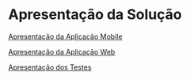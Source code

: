 # Apresentação da Solução

[Apresentação da Aplicação Mobile](https://raw.githubusercontent.com/b3tones/pmv-si-2024-2-pe6-t2-g06-gestao-de-salao/main/docs/img/am.mp4)  

[Apresentação da Aplicação Web](https://raw.githubusercontent.com/b3tones/pmv-si-2024-2-pe6-t2-g06-gestao-de-salao/main/docs/img/aw.mp4)

[Apresentação dos Testes](https://raw.githubusercontent.com/b3tones/pmv-si-2024-2-pe6-t2-g06-gestao-de-salao/main/docs/img/ts.mp4)
